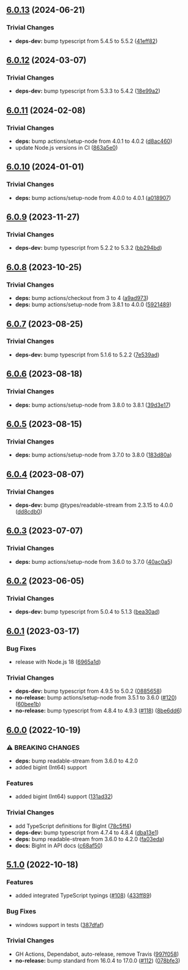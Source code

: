 ## [6.0.13](https://github.com/rvagg/bl/compare/v6.0.12...v6.0.13) (2024-06-21)

### Trivial Changes

* **deps-dev:** bump typescript from 5.4.5 to 5.5.2 ([41eff82](https://github.com/rvagg/bl/commit/41eff826534912051ab60fe7c36baad7a3c09492))

## [6.0.12](https://github.com/rvagg/bl/compare/v6.0.11...v6.0.12) (2024-03-07)


### Trivial Changes

* **deps-dev:** bump typescript from 5.3.3 to 5.4.2 ([18e99a2](https://github.com/rvagg/bl/commit/18e99a233d82c0ff5f3b00b04aab5a4ce6d37452))

## [6.0.11](https://github.com/rvagg/bl/compare/v6.0.10...v6.0.11) (2024-02-08)


### Trivial Changes

* **deps:** bump actions/setup-node from 4.0.1 to 4.0.2 ([d8ac460](https://github.com/rvagg/bl/commit/d8ac460597a24b0e783da2acd6ab37eacbbb0af5))
* update Node.js versions in CI ([863a5e0](https://github.com/rvagg/bl/commit/863a5e02f2c144c54be88ff962b0a902684c6527))

## [6.0.10](https://github.com/rvagg/bl/compare/v6.0.9...v6.0.10) (2024-01-01)


### Trivial Changes

* **deps:** bump actions/setup-node from 4.0.0 to 4.0.1 ([a018907](https://github.com/rvagg/bl/commit/a0189073aee3e906b135a37595f8b4007e6dd3e7))

## [6.0.9](https://github.com/rvagg/bl/compare/v6.0.8...v6.0.9) (2023-11-27)


### Trivial Changes

* **deps-dev:** bump typescript from 5.2.2 to 5.3.2 ([bb294bd](https://github.com/rvagg/bl/commit/bb294bd7baa5c5e1e062bd23b5d714692e04d414))

## [6.0.8](https://github.com/rvagg/bl/compare/v6.0.7...v6.0.8) (2023-10-25)


### Trivial Changes

* **deps:** bump actions/checkout from 3 to 4 ([a9ad973](https://github.com/rvagg/bl/commit/a9ad973d1fe4e5f673fe3b9b72b4484136e1655d))
* **deps:** bump actions/setup-node from 3.8.1 to 4.0.0 ([5921489](https://github.com/rvagg/bl/commit/59214897520fd6ba6d20a7cf370373275d4cfe1d))

## [6.0.7](https://github.com/rvagg/bl/compare/v6.0.6...v6.0.7) (2023-08-25)


### Trivial Changes

* **deps-dev:** bump typescript from 5.1.6 to 5.2.2 ([7e539ad](https://github.com/rvagg/bl/commit/7e539ad2e9cf959f431e82eaafe137cf33cf22ef))

## [6.0.6](https://github.com/rvagg/bl/compare/v6.0.5...v6.0.6) (2023-08-18)


### Trivial Changes

* **deps:** bump actions/setup-node from 3.8.0 to 3.8.1 ([39d3e17](https://github.com/rvagg/bl/commit/39d3e1729f0a7ddeac21e02b7983b0255ea212a2))

## [6.0.5](https://github.com/rvagg/bl/compare/v6.0.4...v6.0.5) (2023-08-15)


### Trivial Changes

* **deps:** bump actions/setup-node from 3.7.0 to 3.8.0 ([183d80a](https://github.com/rvagg/bl/commit/183d80a616a32e5473ac47e46cecd19ca0dfcf9f))

## [6.0.4](https://github.com/rvagg/bl/compare/v6.0.3...v6.0.4) (2023-08-07)


### Trivial Changes

* **deps-dev:** bump @types/readable-stream from 2.3.15 to 4.0.0 ([dd8cdb0](https://github.com/rvagg/bl/commit/dd8cdb0c64e1272c21d3bb251971afaaabbb0a1b))

## [6.0.3](https://github.com/rvagg/bl/compare/v6.0.2...v6.0.3) (2023-07-07)


### Trivial Changes

* **deps:** bump actions/setup-node from 3.6.0 to 3.7.0 ([40ac0a5](https://github.com/rvagg/bl/commit/40ac0a52e3c1ef83ae95d9433aebe4135f79b761))

## [6.0.2](https://github.com/rvagg/bl/compare/v6.0.1...v6.0.2) (2023-06-05)


### Trivial Changes

* **deps-dev:** bump typescript from 5.0.4 to 5.1.3 ([bea30ad](https://github.com/rvagg/bl/commit/bea30addef635d30f6e97769afacf5049615cdfe))

## [6.0.1](https://github.com/rvagg/bl/compare/v6.0.0...v6.0.1) (2023-03-17)


### Bug Fixes

* release with Node.js 18 ([6965a1d](https://github.com/rvagg/bl/commit/6965a1dee6b2af5bca304c8c9b747b796a652ffd))


### Trivial Changes

* **deps-dev:** bump typescript from 4.9.5 to 5.0.2 ([0885658](https://github.com/rvagg/bl/commit/0885658f7c1696220ac846e5bbc19f8b6ae8d3c0))
* **no-release:** bump actions/setup-node from 3.5.1 to 3.6.0 ([#120](https://github.com/rvagg/bl/issues/120)) ([60bee1b](https://github.com/rvagg/bl/commit/60bee1bd37a9f1a2a128f506f7da008c094db5c4))
* **no-release:** bump typescript from 4.8.4 to 4.9.3 ([#118](https://github.com/rvagg/bl/issues/118)) ([8be6dd6](https://github.com/rvagg/bl/commit/8be6dd62f639fd6c2c2f7d5d6ac4db988adb1886))

## [6.0.0](https://github.com/rvagg/bl/compare/v5.1.0...v6.0.0) (2022-10-19)


### ⚠ BREAKING CHANGES

* **deps:** bump readable-stream from 3.6.0 to 4.2.0
* added bigint (Int64) support

### Features

* added bigint (Int64) support ([131ad32](https://github.com/rvagg/bl/commit/131ad3217b91090323513a8ea3ef179e8427cf47))


### Trivial Changes

* add TypeScript definitions for BigInt ([78c5ff4](https://github.com/rvagg/bl/commit/78c5ff489235a4e4233086c364133123c71acef4))
* **deps-dev:** bump typescript from 4.7.4 to 4.8.4 ([dba13e1](https://github.com/rvagg/bl/commit/dba13e1cadc5857dde6a9425e975faf2abbb270f))
* **deps:** bump readable-stream from 3.6.0 to 4.2.0 ([fa03eda](https://github.com/rvagg/bl/commit/fa03eda54b4412c0fdfc9053bd0b0bebaf80bfd9))
* **docs:** BigInt in API docs ([c68af50](https://github.com/rvagg/bl/commit/c68af500a04b2c3a14132ae6946412d2e39402d0))

## [5.1.0](https://github.com/rvagg/bl/compare/v5.0.0...v5.1.0) (2022-10-18)


### Features

* added integrated TypeScript typings ([#108](https://github.com/rvagg/bl/issues/108)) ([433ff89](https://github.com/rvagg/bl/commit/433ff8942f47fab8a5c9d13b2c00989ccf8d0710))


### Bug Fixes

* windows support in tests ([387dfaf](https://github.com/rvagg/bl/commit/387dfaf9b2bca7849f12785436ceb01e42adac2c))


### Trivial Changes

* GH Actions, Dependabot, auto-release, remove Travis ([997f058](https://github.com/rvagg/bl/commit/997f058357de8f2a7f66998e80a72b491835573f))
* **no-release:** bump standard from 16.0.4 to 17.0.0 ([#112](https://github.com/rvagg/bl/issues/112)) ([078bfe3](https://github.com/rvagg/bl/commit/078bfe33390d125297b1c946e5989c4aa9228961))
